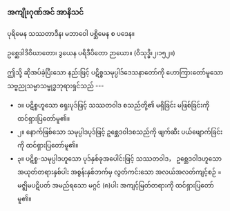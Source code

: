 ### အကျိုးဂုဏ်အင် အာနိသင်

ပုရိမေန သဿတာဒီန၊ မဘာဝေါ ပစ္ဆိမေန စ ပဒေန။

ဥစ္ဆေဒါဒိဝိဃာတော၊ ဒွယေန ပရိဒီပိတော ဉာယော။ (ဝိသုဒ္ဓိ၊၂၊၁၅၂။)

ဤသို့ ဆိုအပ်ခဲ့ပြီးသော နည်းဖြင့် ပဋိစ္စသမုပ္ပါဒ်ဒေသနာတော်ကို ဟောကြားတော်မူသော သဗ္ဗညုသမ္မာသမ္ဗုဒ္ဓဘုရားရှင်သည် ---

- ၁။ ပဋိစ္စဟူသော ရှေးပုဒ်ဖြင့် သဿတဝါဒ စသည်တို့၏ မရှိခြင်း မဖြစ်ခြင်းကို ထင်ရှားပြတော်မူ၏။
- ၂။ နောက်ဖြစ်သော သမုပ္ပါဒပုဒ်ဖြင့် ဥစ္ဆေဒဝါဒစသည်ကို ဖျက်ဆီး ပယ်ဖျောက်ခြင်းကို ထင်ရှားပြတော်မူ၏။
- ၃။ ပဋိစ္စ-သမုပ္ပါဒဟူသော ပုဒ်နှစ်ခုအပေါင်းဖြင့် သဿတဝါဒ， ဥစ္ဆေဒဝါဒဟူသော အယုတ်တရားနှစ်ပါး အစွန်းနှစ်ဘက်မှ လွတ်ကင်းသော အလယ်အလတ်ကျင့်စဉ် = မဇ္ဈိမပဋိပတ် အမည်ရသော မဂ္ဂင် (၈)ပါး အကျင့်မြတ်တရားကို ထင်ရှားပြတော်မူ၏။